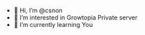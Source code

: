 - 👋 Hi, I’m @csnon
- 👀 I’m interested in Growtopia Private server
- 🌱 I’m currently learning You
<!---
csnon/csnon is a ✨ special ✨ repository because its `README.md` (this file) appears on your GitHub profile.
You can click the Preview link to take a look at your changes.
--->
